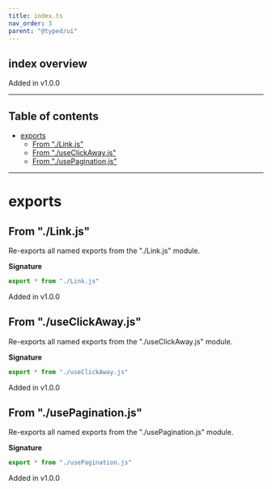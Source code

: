 ```yaml
---
title: index.ts
nav_order: 3
parent: "@typed/ui"
---
```


## index overview

Added in v1.0.0

---

<h2 class="text-delta">Table of contents</h2>

- [exports](#exports)
  - [From "./Link.js"](#from-linkjs)
  - [From "./useClickAway.js"](#from-useclickawayjs)
  - [From "./usePagination.js"](#from-usepaginationjs)

---

# exports

## From "./Link.js"

Re-exports all named exports from the "./Link.js" module.

**Signature**

```ts
export * from "./Link.js"
```

Added in v1.0.0

## From "./useClickAway.js"

Re-exports all named exports from the "./useClickAway.js" module.

**Signature**

```ts
export * from "./useClickAway.js"
```

Added in v1.0.0

## From "./usePagination.js"

Re-exports all named exports from the "./usePagination.js" module.

**Signature**

```ts
export * from "./usePagination.js"
```

Added in v1.0.0
